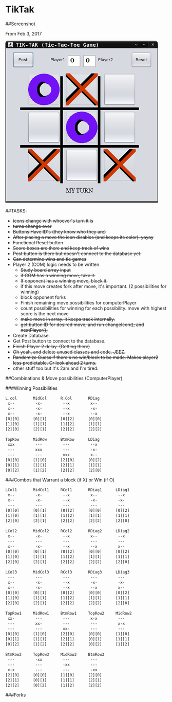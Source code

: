 # TikTak

##Screenshot 

From Feb 3, 2017

![alt tag](https://github.com/reprise5/TikTak/blob/master/screenshot-TikTak.png)

##TASKS:
* ~~icons change with whoever's turn it is~~
* ~~turns change over~~
* ~~Buttons Have ID's (they know who they are)~~
* ~~After placing a move the icon disables (and keeps its color). yayay~~
* ~~Functional Reset button~~
* ~~Score boxes are there and keep track of wins~~
* ~~Post button is there but doesn't connect to the database yet.~~
* ~~Can determine wins and tie games~~
* Player 2 (COM) logic needs to be written
  * ~~Study board array input~~
  * ~~if COM has a winning move, take it.~~
  * ~~If opponent has a winning move, block it.~~
  * if this move creates fork after move, it's important. (2 possibilities for winning)
  * block opponent forks
  * Finish remaining move possibilities for computerPlayer
  * count possibilities for winning for each possibility. move with highest score is the next move
  * ~~make move in array.  it keeps track internally.~~
  * ~~get button ID for desired move, and run changeIcon(); and nextPlayer();~~
* Create Database.
* Get Post button to connect to the database.
* ~~Finish Player 2 delay.  (Getting there)~~
* ~~Oh yeah, and delete unused classes and code.  JEEZ.~~
* ~~Randomize Guess if there's no win/block to be made.  Makes player2 less predictable.  Or look ahead 2 turns.~~
* other stuff too but it's 2am and I'm tired.


##Combinations & Move possibilities (ComputerPlayer)

###Winning Possibilities
```
L.col       MidCol      R.Col       RDiag
 x--  	     -x-  		 --x	 	 x--
 x--  	     -x-  	     --x 		 -x-
 x--  	     -x-  	     --x		 --x
[0][0]		[0][1]		[0][2]		[0][0]
[1][0]		[1][1]		[1][2]		[1][1]	
[2][0]		[2][1]		[2][2]		[2][2]	

TopRow      MidRow      BtmRow      LDiag
 xxx		 ---		 ---		 --x
 ---		 xxx	     ---	   	 -x-
 ---		 ---	     xxx	   	 x--
[0][0]		[1][0]		[2][0]		[0][2]
[0][1]		[1][1]		[2][1]		[1][1]
[0][2]		[1][2]		[2][2]		[2][0]
```
###Combos that Warrant a block (if X) or Win (if O)
```
LCol1       MidCol1     RCol1       RDiag1      LDiag1
 x--  		 -x-  		 --x		 x--		 --x
 x--  		 -x-  		 --x 		 -x-		 -x-
 ---  		 ---  		 ---		 ---		 ---
[0][0]		[0][1]		[0][2]		[0][0]		[0][2]
[1][0]		[1][1]		[1][2]		[1][1]		[1][1]
[2][0]		[2][1]		[2][2]		[2][2]		[2][0]

LCol2       MidCol2     RCol2       RDiag2      LDiag2
 x--  		 -x-  		 --x		 x--		 --x
 ---  		 ---  		 --- 		 ---		 ---
 x--  		 -x-  		 --x		 --x		 x--
[0][0]		[0][1]		[0][2]		[0][0]		[0][2]
[1][0]		[1][1]		[1][2]		[1][1]		[1][1]
[2][0]		[2][1]		[2][2]		[2][2]		[2][0]

LCol3       MidCol3     RCol3       RDiag3      LDiag3
 ---  		 ---  		 ---		 ---		 ---
 x--  		 -x-  		 --x 		 -x-		 -x-
 x--  		 -x-  		 --x		 --x		 x--
[0][0]		[0][1]		[0][2]		[0][0]		[0][2]
[1][0]		[1][1]		[1][2]		[1][1]		[1][1]
[2][0]		[2][1]		[2][2]		[2][2]		[2][0]

TopRow1     MidRow1     BtmRow1     TopRow2     MidRow2
 xx-		 ---		 ---		 x-x		 ---
 ---		 xx-		 ---		 ---		 x-x
 ---		 ---		 xx-		 ---		 ---
[0][0]		[1][0]		[2][0]		[0][0]		[1][0]
[0][1]		[1][1]		[2][1]		[0][1]		[1][1]
[0][2]		[1][2]		[2][2]		[0][2]		[1][2]

BtmRow2     TopRow3     MidRow3     BtmRow3
 ---		 -xx		 ---		 ---
 ---		 ---		 -xx		 ---
 x-x		 ---		 ---		 -xx
[2][0]		[0][0]		[1][0]		[2][0]
[2][1]		[0][1]		[1][1]		[2][1]
[2][2]		[0][2]		[1][2]		[2][2]
```
###Forks
```                ```

